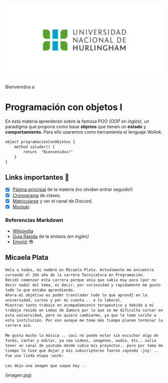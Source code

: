 ![Logo UNAHUR](./assets/UNAHUR.png)

Bienvenidos a
# Programación con objetos I

En esta materia aprenderán sobre la famosa POO _(OOP en inglés)_, un paradigma que propone como base **objetos** que tienen un **estado** y **comportamiento**.
Para ello usaremos como herramienta el lenguaje Wollok.

```wollok
object programacionConObjetos { 
    method saludar() { 
        return  "Bienvenidxs!" 
    }
}
```

## Links importantes :monocle_face:
- [x] [Página principal](https://obj1-unahur.github.io/) de la materia (no olviden entrar seguido!) 
- [x] [Cronograma](https://docs.google.com/spreadsheets/d/1Ik6coqFm2lr2m6EFBGo3Ul4Bi4RPhrrtMQLbK3WcbIQ/edit?usp=sharing) de clases.
- [x] [Matricularse](https://discord.gg/tqyHtPt) y ver el canal de Discord.
- [x] [Mumuki](https://mumuki.io/unahur-obj1)

### Referencias Markdown 
* [Wikipedia](https://es.wikipedia.org/wiki/Markdown)
* [Guía Rápida](https://greg.schueler.us/doc/markdown.txt) de la sintaxis _(en inglés)_
* [Emojis!](https://github.com/ikatyang/emoji-cheat-sheet/blob/master/README.md) :sunglasses:


## Micaela Plata

```
Hola a todos, mi nombre es Micaela Plata. Actualmente me encuentro cursando el 2do año de la carrera Tecnicatura en Programación.
Decidí comenzar esta carrera porque veia que sabia muy poco (por no decir nada) del tema, es decir, por curiosidad y rapidamente me gusto todo lo que estaba aprendiendo.
Ahora mi objetivo es poder transladar todo lo que aprendí en la universidad, cursos y por mi cuenta .. a lo laboral.
Mientras tanto trabajo en acompañamiento terapeutico y debido a mi trabajo resido en Lomas de Zamora por lo que se me dificulta cursar en esta universidad, pero no quiero cambiarme, ya que le tome cariño a esta institución. Por eso aunque me tome más tiempo planeo terminar la carrera acá.

Me gusta mucho la música .. casi no puedo estar sin escuchar algo de fondo, cantar y editar, ya sea videos, imagenes, audio, etc.. solia tener un canal de youtube donde subia mis proyectos.. pero por tema de tiempo lo tuve que dejar y mis subscriptores fueron cayendo :joy: .. Fue una linda etapa :wink:

Les dejo una imagen que saque hoy ..

```

(imagen.jpg)

